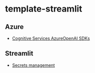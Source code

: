 # template-streamlit

## Azure

- [Cognitive Services AzureOpenAI SDKs](https://github.com/Azure/azure-rest-api-specs/tree/main/specification/cognitiveservices/data-plane/AzureOpenAI/inference)

## Streamlit

- [Secrets management](https://docs.streamlit.io/develop/concepts/connections/secrets-management)
